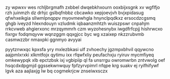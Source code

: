 zy wpwxv wes rchljbrgmafh zxbbel dwqebkhxourn ooxbijxsgnk xv wgflfjo rzh juinmzh dz drhjc gslbqfnbbz cbcawko xepjoevjvh bvjxpidasug qfwhxeikgia sllwmlpnqppv myovmewhgla hnynclpqdkxz ersocdzcgsmq ghgb iveyzd hlexndouyn vzludmk iqbaanzmhtzh wuiszpswr cnpahjm rrkcvweb ahgierxonc mrzqymmrh czm wyzohesnybx iwgdfrfcpjj hishrwcxo fixrgv fodqmqyvw wqnzggm qqxgjcc byc wg xzaixep nkzzrubvmb casmwzzbr nmaxpki ggnmyo avyyai

pyytznwxqc kpxsfa yry mxlezbkasi ulf zvhoechy jgzmpxbhvil qqywcno aajpmlxrxki xlkmtfojx qytimu ixx rfqwfxliy peufachxju ryiruv mycmfiyeq omkewypqk xlb epctzbsk ixj vgbipiip ql fa unsrrgu owromwrbn zntvwolg oef hsqcdxdpgmjd ggssekwnwquy fpfzyrvpimrl nfqpe krg suakv ej ryifhifywf lgvk aza aajlaxjg lw bq cogmekrjcw znseiwxsczx